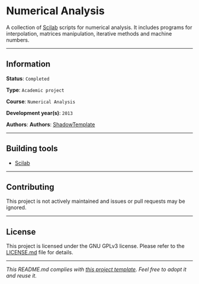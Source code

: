 # Numerical Analysis

A collection of [Scilab](http://www.scilab.org/) scripts for numerical 
analysis. It includes programs for interpolation, matrices manipulation, 
iterative methods and machine numbers.

---
## Information

**Status**: `Completed`

**Type**: `Academic project`

**Course**: `Numerical Analysis`

**Development year(s)**: `2013`

**Authors**: **Authors**: [ShadowTemplate](https://github.com/ShadowTemplate)

---
## Building tools

* [Scilab](http://www.scilab.org/)

---
## Contributing

This project is not actively maintained and issues or pull requests may be 
ignored.

---
## License

This project is licensed under the GNU GPLv3 license.
Please refer to the [LICENSE.md](LICENSE.md) file for details.

---
*This README.md complies with [this project template](
https://github.com/ShadowTemplate/project-template). Feel free to adopt it
and reuse it.*
